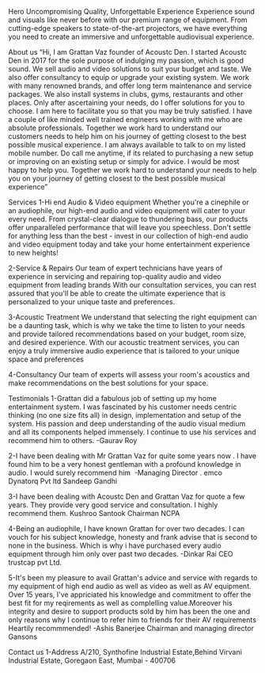 Hero
Uncompromising Quality, Unforgettable Experience
Experience sound and visuals like never before with our premium range of equipment. From cutting-edge speakers to state-of-the-art projectors, we have everything you need to create an immersive and unforgettable audiovisual experience.

About us
   “Hi, I am Grattan Vaz founder of Acoustc Den. I started Acoustc Den in 2017 for the sole purpose of indulging my passion, which is good sound. We sell audio and video solutions to suit your budget and taste. We also offer consultancy to equip or upgrade your existing system. We work with many renowned brands, and offer long term maintenance and service packages. We also install systems in clubs, gyms, restaurants and other places.
Only after ascertaining your needs, do I offer solutions for you to choose. I am here to facilitate you so that you may be truly satisfied. I have a couple of like minded well trained engineers working with me who are absolute professionals. Together we work hard to understand our customers needs to help him on his journey of getting closest to the best possible musical experience. I am always available to talk to on my listed mobile number. Do call me anytime, if its related to purchasing a new setup or improving on an existing setup or simply for advice. I would be most happy to help you. Together we work hard to understand your needs to help you on your journey of getting closest to the best possible musical experience”

Services
1-Hi end Audio & Video equipment 
Whether you're a cinephile or an audiophile, our high-end audio and video equipment will cater to your every need. From crystal-clear dialogue to thundering bass, our products offer unparalleled performance that will leave you speechless. Don't settle for anything less than the best - invest in our collection of high-end audio and video equipment today and take your home entertainment experience to new heights!

2-Service & Repairs
Our team of expert technicians have years of experience in servicing and repairing top-quality audio and video equipment from leading brands
With our consultation services, you can rest assured that you'll be able to create the ultimate experience that is personalized to your unique taste and preferences.

3-Acoustic Treatment
We understand that selecting the right equipment can be a daunting task, which is why we take the time to listen to your needs and provide tailored recommendations based on your budget, room size, and desired experience.
With our acoustic treatment services, you can enjoy a truly immersive audio experience that is tailored to your unique space and preferences

4-Consultancy
Our team of experts will assess your room's acoustics and make recommendations on the best solutions for your space.

Testimonials
1-Grattan did a fabulous job of setting up my home entertainment system. I was fascinated by his customer needs centric thinking (no one size fits all) in design, implementation and setup of the system. His passion and deep understanding of the audio visual medium and all its components helped immensely.
I continue to use his services and recommend him to others.
-Gaurav Roy

2-I have been dealing with Mr Grattan Vaz for quite some years now . I have found him to be a very honest gentleman with a profound knowledge in audio. I would surely recommend him 
-Managing Director . emco Dynatorq Pvt ltd
Sandeep Gandhi

3-I have been dealing with Acoustc Den and Grattan Vaz for quote a few years. They provide very good service and consultation. I highly recommend them.
Kushroo Santook
Chairman NCPA

4-Being an audiophile, I have known Grattan for over two decades. I can vouch for his subject knowledge, honesty and frank advise that is second to none in the business. Which is why i have purchased every audio equipment through him only over past two decades.
-Dinkar Rai CEO trustcap pvt Ltd.

5-It's been my pleasure  to avail Grattan's advice and service with regards to my equipment of high end audio as well as video as well as AV equipment.
Over 15 years, I've appriciated his knowledge and commitment to offer the best fit for my reqirements as well as complelling value.Moreover his integrity and desire to support products sold by him has been the one and only reasons why I continue to refer him to friends for their AV requirements
Heartily recommmended!
-Ashis Banerjee
Chairman and managing director Gansons


Contact us
1-Address
A/210, Synthofine Industrial Estate,Behind Virvani Industrial Estate,
Goregaon East, Mumbai - 400706 
